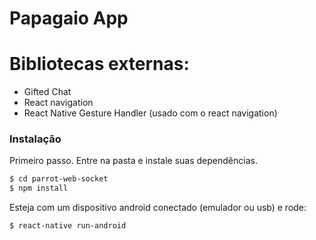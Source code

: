 # Papagaio App

# Bibliotecas externas:

  - Gifted Chat
  - React navigation
  - React Native Gesture Handler (usado com o react navigation)

### Instalação

Primeiro passo. Entre na pasta e instale suas dependências.

```sh
$ cd parrot-web-socket
$ npm install
```

Esteja com um dispositivo android conectado (emulador ou usb) e rode:
```sh
$ react-native run-android
```
